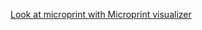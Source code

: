 [Look at microprint with Microprint visualizer](https://alphasteam.github.io/microprint-visualizer/?url=https://api.github.com/repos/AlphaSteam/GHuPrintGen/contents/Examples/Matrix/microprint(windows-latest,1.6).svg&ref=refs/heads/integrate_uPrintGen)